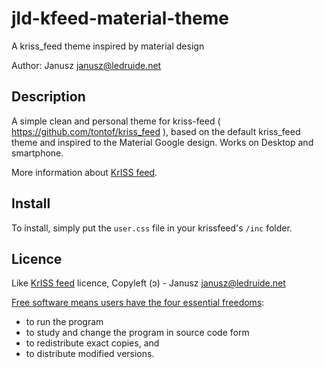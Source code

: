 jld-kfeed-material-theme
========================

A kriss_feed theme inspired by material design

Author: Janusz <janusz@ledruide.net>

## Description

A simple clean and personal theme for kriss-feed ( https://github.com/tontof/kriss_feed ),
based on the default kriss_feed theme
and inspired to the Material Google design.
Works on Desktop and smartphone.

More information about [KrISS feed](http://tontof.net/kriss/feed).


## Install

To install, simply put the `user.css` file in your krissfeed's `/inc` folder.


## Licence

Like [KrISS feed](http://tontof.net/kriss/feed) licence,
Copyleft (ɔ) - Janusz <janusz@ledruide.net>

[Free software means users have the four essential freedoms](http://www.gnu.org/philosophy/philosophy.html):

- to run the program
- to study and change the program in source code form
- to redistribute exact copies, and
- to distribute modified versions.
